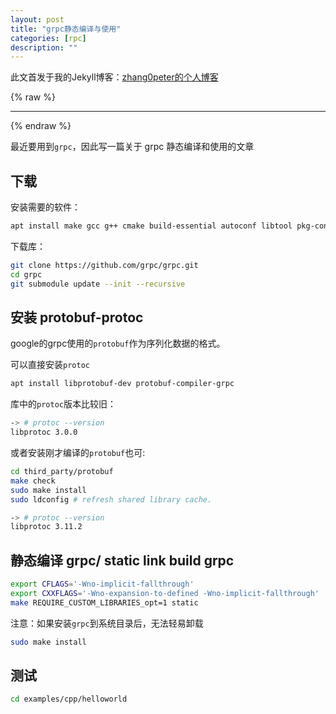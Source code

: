 ```yaml
---
layout: post
title: "grpc静态编译与使用"
categories: [rpc]
description: ""
---
```


此文首发于我的Jekyll博客：[zhang0peter的个人博客](https://zhang0peter.com)         

{% raw %}
***          
{% endraw %}

最近要用到`grpc`，因此写一篇关于 grpc 静态编译和使用的文章

## 下载
安装需要的软件：
```sh
apt install make gcc g++ cmake build-essential autoconf libtool pkg-config git
```
下载库：
```sh
git clone https://github.com/grpc/grpc.git
cd grpc
git submodule update --init --recursive
```

## 安装 protobuf-protoc
google的grpc使用的`protobuf`作为序列化数据的格式。

可以直接安装`protoc`
```sh
apt install libprotobuf-dev protobuf-compiler-grpc
```
库中的`protoc`版本比较旧：
```sh
-> # protoc --version
libprotoc 3.0.0
```
或者安装刚才编译的`protobuf`也可:
```sh
cd third_party/protobuf
make check
sudo make install
sudo ldconfig # refresh shared library cache.
```
```sh
-> # protoc --version
libprotoc 3.11.2
```


## 静态编译 grpc/ static link build grpc


```sh
export CFLAGS='-Wno-implicit-fallthrough'
export CXXFLAGS='-Wno-expansion-to-defined -Wno-implicit-fallthrough'
make REQUIRE_CUSTOM_LIBRARIES_opt=1 static
```
注意：如果安装`grpc`到系统目录后，无法轻易卸载

```sh
sudo make install
```



## 测试

```sh
cd examples/cpp/helloworld 
```





